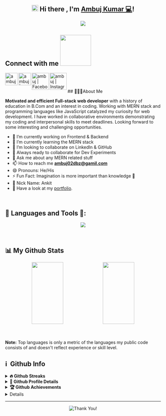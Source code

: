 

  <h2 align="center">
    <img src="https://media.giphy.com/media/hvRJCLFzcasrR4ia7z/giphy.gif" width="21"> Hi there , I'm <a href=""> Ambuj Kumar 💻</a>!
  </h2>

<p align="center">
  <img src="https://readme-typing-svg.herokuapp.com/?lines=Full%20Stack%20Web%20Developer;MERN%20STACK;Passionate%20Coder;Masai%20School%20taught%20Programmer&center=true&width=500&height=50" >
</p>


<h2> Connect with me <img src='https://raw.githubusercontent.com/ShahriarShafin/ShahriarShafin/main/Assets/handshake.gif' width="100px"> </h2>

<a href="https://www.linkedin.com/in/ambuj-kumar02/" target = "_blank">
  <img align="left" alt="ambuj's LinkedIn" width="40px" src="https://raw.githubusercontent.com/peterthehan/peterthehan/master/assets/linkedin.svg" />
</a>
<a href="https://twitter.com/@AmbujKr9851" target = "_blank">
  <img align="left" alt="ambuj | Twitter" width="40px" src="https://raw.githubusercontent.com/peterthehan/peterthehan/master/assets/twitter.svg" />
</a>
<a href="https://www.facebook.com/Ambuj.Kumar.1997" target = "_blank">
  <img align="left" alt="ambuj | Facebook" width="55px" src="https://img.icons8.com/color/2x/facebook.png" />
</a>
<p>
<a href="https://www.instagram.com/ambuj_kumar_ak" target = "_blank">
  <img align="left" alt="ambuj | Instagram" width="55px" src="https://img.icons8.com/fluency/2x/instagram-new.png" />
</a>
</p>
<br>

<br>


<br>
## 👨🏻‍💻About Me

<b>Motivated and efficient Full-stack web developer</b> with a history of education in B.Com and an interest in coding. Working with MERN stack and programming languages like JavaScript catalyzed my curiosity for web development. I have worked in collaborative environments demonstrating my coding and interpersonal skills to meet deadlines. Looking forward to some interesting and challenging opportunities.

- 🔭 I’m currently working on Frontend & Backend
- 🌱 I’m currently learning the MERN stack
- 👯 I’m looking to collaborate on LinkedIn & GitHub
- 🚀 Always ready to collaborate for Dev Experiments
- 💬 Ask me about any MERN related stuff
- 📫 How to reach me **ambuj02dbz@gamil.com**
- 😄 Pronouns: He/His
- ⚡ Fun Fact: Imagination is more important than knowledge 📖
- 🤠 Nick Name: Ankit
- 💬 Have a look at my [portfolio](https://ambujportfolio.netlify.app/).
 <br>
 
  ## 🚀 Languages and Tools 🥇:

<!-- <p align="left">
<img src="https://img.icons8.com/color/48/000000/html-5.png"/>
    <img src="https://img.icons8.com/color/48/000000/css3.png"/>
   <img src="https://img.icons8.com/color/48/000000/javascript.png"/>
    <img src="https://img.icons8.com/color/48/000000/react-native.png"/>
    <img src="https://img.icons8.com/color/48/000000/redux.png"/>
     <img src="https://img.icons8.com/color/48/000000/nodejs.png"/>
    <img src="https://raw.githubusercontent.com/devicons/devicon/master/icons/mongodb/mongodb-original-wordmark.svg" alt="mongodb" width="48" height="48"/>
     <img src="https://raw.githubusercontent.com/devicons/devicon/master/icons/express/express-original-wordmark.svg" alt="express" width="40" height="40"/>
  <img src="https://www.vectorlogo.zone/logos/getpostman/getpostman-icon.svg" alt="postman" width="45" height="45"/>
   <img src="https://img.icons8.com/color/48/000000/git.png"/>

</p> -->
 <p align="center" >
  <img  src="https://user-images.githubusercontent.com/82999542/132934744-131c1891-4a4f-4e88-a64a-36720ad7470b.png">
  </p>
<br/>


## 📊 My Github Stats 

<!-- <img align="center" width="500px" height="250px" src="https://raw.githubusercontent.com/suubh/suubh/output/github-contribution-grid-snake.svg" /> -->

<p align="center"> 
        <img height= "200px" width ="45%" src="https://github-readme-stats.vercel.app/api?username=AmbujKrAK&theme=react&show_icons=true&include_all_commits=true" />
        <img height= "200px" width ="45%" src="https://github-readme-stats.vercel.app/api/top-langs/?username=AmbujKrAK&theme=react&layout=compact" />
 </p> 
  <br/>
  
<br>
  <b>Note:</b> Top languages is only a metric of the languages my public code consists of and doesn't reflect experience or skill level.
  
 <br>
 
 <h2>ℹ️ &nbsp;Github Info</h2>
 <details>
 <summary><b>🔥 Github Streaks</b></summary>
<p align="center"><img src="https://github-readme-streak-stats.herokuapp.com/?user=AmbujKrAK&theme=black-ice&hide_border=true&stroke=0000&background=0D1117&ring=e05397&fire=e05397&currStreakLabel=e05397" alt="ambuj kumar" /></p>
</details>

<details>	
  <summary><b>🔎 Github Profile Details</b></summary>
<p align="center"><img height="180em" src="https://github-profile-summary-cards.vercel.app/api/cards/profile-details?username=AmbujKrAK&theme=github_dark" alt="ambuj kumar" align = "center"/></p>
</details>

<details>   
 <summary><b>🏆 Github Achievements</b></summary>
<p align="center"> <a href="https://github.com/NitishGoswami"><img src="https://github-profile-trophy.vercel.app/?username=AmbujKrAK&margin-w=5&theme=radical" alt="ambuj kumar" /></a> </p>
 </details>
 
<details>
<!-- <summary><b> Github Contribution Graph</b></summary>
<p align="center"<a href="#"><img alt="Ambuj Kumar's Activity Graph" src="https://activity-graph.herokuapp.com/graph?username=AmbujKrAK&bg_color=0D1117&color=e05397&line=e05397&point=FFFFFF&hide_border=true&" /></a></p> -->
  <h2 align="left">⚡Activity Graph 📊:</h2>
  <a><img alt="Ambuj Kumar's Activity Graph" src="https://github-readme-activity-graph.cyclic.app/graph?username=AmbujKrAK&theme=react-dark&hide_border=true" /></a>
</details>



 <hr>
<!-- <p align="center">
    if you like what i do, maybe consider buying me a Pizza! 🥺👉👈
</p> -->
<!-- <p align="center">
<a href="" target="_blank"><img src="https://cdn-icons.flaticon.com/png/128/706/premium/706918.png?token=exp=1649525041~hmac=bb17ccea3d276d41e2a34c8075fb7432" alt="Buy Me Food" width="150" ></a>
</p> -->
<p align="center">
   <img alt="Thank You!" title="Thank You" src="https://img.shields.io/badge/Thank-You-ff69b4.svg"/>
</p>  
